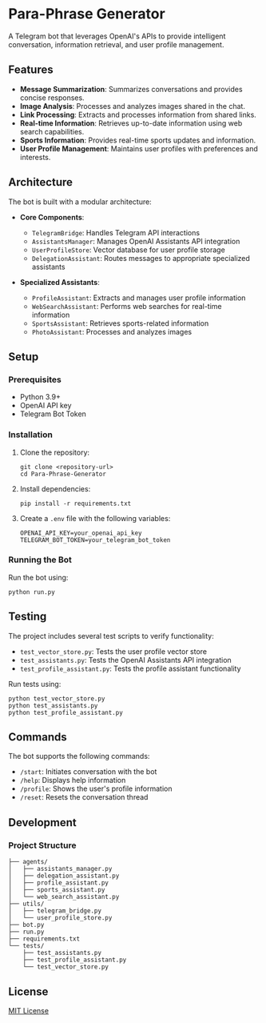 # Para-Phrase Generator

A Telegram bot that leverages OpenAI's APIs to provide intelligent conversation, information retrieval, and user profile management.

## Features

- **Message Summarization**: Summarizes conversations and provides concise responses.
- **Image Analysis**: Processes and analyzes images shared in the chat.
- **Link Processing**: Extracts and processes information from shared links.
- **Real-time Information**: Retrieves up-to-date information using web search capabilities.
- **Sports Information**: Provides real-time sports updates and information.
- **User Profile Management**: Maintains user profiles with preferences and interests.

## Architecture

The bot is built with a modular architecture:

- **Core Components**:
  - `TelegramBridge`: Handles Telegram API interactions
  - `AssistantsManager`: Manages OpenAI Assistants API integration
  - `UserProfileStore`: Vector database for user profile storage
  - `DelegationAssistant`: Routes messages to appropriate specialized assistants

- **Specialized Assistants**:
  - `ProfileAssistant`: Extracts and manages user profile information
  - `WebSearchAssistant`: Performs web searches for real-time information
  - `SportsAssistant`: Retrieves sports-related information
  - `PhotoAssistant`: Processes and analyzes images

## Setup

### Prerequisites

- Python 3.9+
- OpenAI API key
- Telegram Bot Token

### Installation

1. Clone the repository:
   ```
   git clone <repository-url>
   cd Para-Phrase-Generator
   ```

2. Install dependencies:
   ```
   pip install -r requirements.txt
   ```

3. Create a `.env` file with the following variables:
   ```
   OPENAI_API_KEY=your_openai_api_key
   TELEGRAM_BOT_TOKEN=your_telegram_bot_token
   ```

### Running the Bot

Run the bot using:
```
python run.py
```

## Testing

The project includes several test scripts to verify functionality:

- `test_vector_store.py`: Tests the user profile vector store
- `test_assistants.py`: Tests the OpenAI Assistants API integration
- `test_profile_assistant.py`: Tests the profile assistant functionality

Run tests using:
```
python test_vector_store.py
python test_assistants.py
python test_profile_assistant.py
```

## Commands

The bot supports the following commands:

- `/start`: Initiates conversation with the bot
- `/help`: Displays help information
- `/profile`: Shows the user's profile information
- `/reset`: Resets the conversation thread

## Development

### Project Structure

```
├── agents/
│   ├── assistants_manager.py
│   ├── delegation_assistant.py
│   ├── profile_assistant.py
│   ├── sports_assistant.py
│   └── web_search_assistant.py
├── utils/
│   ├── telegram_bridge.py
│   └── user_profile_store.py
├── bot.py
├── run.py
├── requirements.txt
└── tests/
    ├── test_assistants.py
    ├── test_profile_assistant.py
    └── test_vector_store.py
```

## License

[MIT License](LICENSE) 